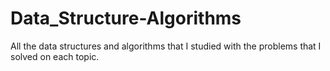 # Data_Structure-Algorithms
All the data structures and algorithms that I studied with the problems that I solved on each topic.
